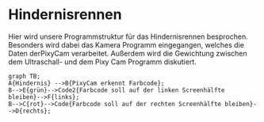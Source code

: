 # Hindernisrennen
Hier wird unsere Programmstruktur für das Hindernisrennen besprochen. Besonders wird dabei das Kamera Programm eingegangen, welches die Daten derPixyCam verarbeitet. Außerdem wird die Gewichtung zwischen dem Ultraschall- und dem Pixy Cam Programm diskutiert.

```mermaid
graph TB;
A{Hindernis} -->B{PixyCam erkennt Farbcode};
B-->E{grün}-->Code2{Farbcode soll auf der linken Screenhälfte bleiben}-->F{links};
B-->C{rot}-->Code{Farbcode soll auf der rechten Screenhälfte bleiben}-->D{rechts};

```
